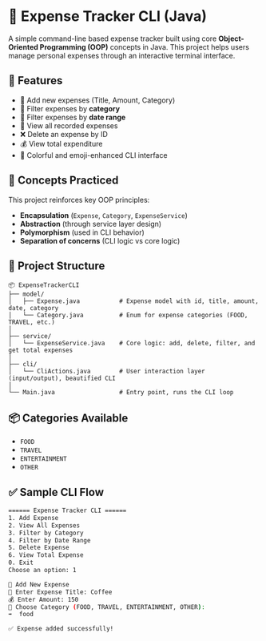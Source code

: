 # 💸 Expense Tracker CLI (Java)

A simple command-line based expense tracker built using core **Object-Oriented Programming (OOP)** concepts in Java. This project helps users manage personal expenses through an interactive terminal interface.

## 🚀 Features

- 📝 Add new expenses (Title, Amount, Category)
- 📂 Filter expenses by **category**
- 📅 Filter expenses by **date range**
- 🧾 View all recorded expenses
- ❌ Delete an expense by ID
- 💰 View total expenditure
- 🎨 Colorful and emoji-enhanced CLI interface

## 🧠 Concepts Practiced

This project reinforces key OOP principles:
- **Encapsulation** (`Expense`, `Category`, `ExpenseService`)
- **Abstraction** (through service layer design)
- **Polymorphism** (used in CLI behavior)
- **Separation of concerns** (CLI logic vs core logic)

## 📁 Project Structure
```
📦 ExpenseTrackerCLI
├── model/
│   ├── Expense.java           # Expense model with id, title, amount, date, category
│   └── Category.java          # Enum for expense categories (FOOD, TRAVEL, etc.)
│
├── service/
│   └── ExpenseService.java    # Core logic: add, delete, filter, and get total expenses
│
├── cli/
│   └── CliActions.java        # User interaction layer (input/output), beautified CLI
│
└── Main.java                  # Entry point, runs the CLI loop
```

## 📦 Categories Available

- `FOOD`
- `TRAVEL`
- `ENTERTAINMENT`
- `OTHER`

## ✅ Sample CLI Flow

```bash
====== Expense Tracker CLI ======
1. Add Expense
2. View All Expenses
3. Filter by Category
4. Filter by Date Range
5. Delete Expense
6. View Total Expense
0. Exit
Choose an option: 1

📝 Add New Expense
📌 Enter Expense Title: Coffee
💰 Enter Amount: 150
📂 Choose Category (FOOD, TRAVEL, ENTERTAINMENT, OTHER):
➡️  food

✅ Expense added successfully!